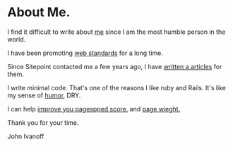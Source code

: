 # About Me.

I find it difficult to write about [me](http://johnivanoff.com/?utm_source=gihub&utm_medium=gihub&utm_campaign=1000bulbs) since I am the most humble person in the world.  

I have been promoting [web standards](http://blog.johnivanoff.com/2005/03/css-presentation.html?utm_source=gihub&utm_medium=gihub&utm_campaign=1000bulbs) for a long time.  

Since Sitepoint contacted me a few years ago, I have [written a articles](http://sitepoint.com/author/jivanoff/) for them.  

I write minimal code. That's one of the reasons I like ruby and Rails. It's like my sense of [humor](http://blog.johnivanoff.com/2013/04/clean-pun.html?utm_source=gihub&utm_medium=gihub&utm_campaign=1000bulbs), DRY.  

I can help [improve you pagespped score.](https://developers.google.com/speed/pagespeed/insights/?url=https%3A%2F%2Fwww.1000bulbs.com&tab=mobile) and [page wieght.](http://johnivanoff.com/i/1000bulbs.png)  

Thank you for your time.

John Ivanoff

